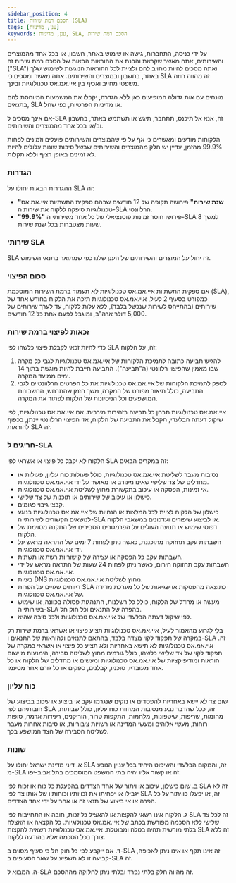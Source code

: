 ```yaml
---
sidebar_position: 4
title: הסכם רמת שירות (SLA)
tags: [ענן, מדיניות]
keywords: ענן, מדיניות, SLA, הסכם רמת שירות
---
```


על ידי כניסה, התחברות, גישה או שימוש באתר, חשבון, או בכל אחד מהמוצרים והשירותים, אתה מאשר שקראת והבנת את ההוראות הבאות של הסכם רמת שירות זה ("SLA") ואתה מסכים להיות מחויב להם ולציית לכל ההוראות הנוגעות לשימוש שלך באתר, בחשבון ובמוצרים והשירותים. אתה מאשר ומסכים כי SLA זה מהווה חוזה משפטי מחייב ואכיף בין איי.אמ.אס טכנולוגיות ובינך.

מונחים עם אות גדולה המופיעים כאן ללא הגדרה, יקבלו את המשמעות המיוחסת להם בתנאים, SLA או מדיניות הפרטיות, כפי שחל.

אם אינך מסכים ל-SLA זה, אנא אל תיכנס, תתחבר, תיגש או תשתמש באתר, בחשבון וב/או בכל אחד מהמוצרים והשירותים.

הלקוחות מודעים ומאשרים כי אף על פי שהמוצרים והשירותים פועלים וזמינים לפחות 99.9% מהזמן, עדיין יש חלק מהמוצרים והשירותים שבשל סיבות שונות עלולים להיות לא זמינים באופן רציף וללא תקלות.

### הגדרות

ההגדרות הבאות יחולו על SLA זה:

- **"שנת שירות"** פירושה תקופה של 12 חודשים שבהם ספקית התשתיות איי.אמ.אס טכנולוגיות סיפקה ללקוח את שירות ה-SLA הרלוונטי.
- **"99.9%"** פירושו חוסר זמינות פוטנציאלי של כל אחד משירותי ה-SLA למשך 8 שעות מצטברות בכל שנת שירות.

### שירותי SLA

SLA זה יחול על המוצרים והשירותים של הענן שלנו כפי שמתואר בתנאי השימוש.

### סכום הפיצוי

אם ספקית התשתיות איי.אמ.אס טכנולוגיות לא תעמוד ברמת השירות המוסכמת (SLA), כמפורט בסעיף 2 לעיל, איי.אמ.אס טכנולוגיות תזכה את הלקוח בחודש אחד של שירותים (בהתייחס לשירות שנכשל בלבד), ללא עלות ללקוח, עד לערך שירותים של 5,000 דולר ארה"ב, ומוגבל לפעם אחת כל 12 חודשים.

### זכאות לפיצוי ברמת שירות

כדי להיות זכאי לקבלת פיצוי כלשהו לפי SLA זה, על הלקוח:
1. להגיש תביעה כתובה לתמיכת הלקוחות של איי.אמ.אס טכנולוגיות לגבי כל מקרה שבו מאמין שהפיצוי רלוונטי (ה"תביעה"). התביעה חייבת להיות מוגשת בתוך 14 ימים ממועד המקרה.
2. לספק לתמיכת הלקוחות של איי.אמ.אס טכנולוגיות את כל הפרטים הרלוונטיים לגבי התביעה, כולל תיאור מפורט של המקרה, משך הזמן שהתרחש, החשבונות המושפעים וכל הניסיונות של הלקוח לפתור את המקרה.

איי.אמ.אס טכנולוגיות תבחן כל תביעה בזהירות מירבית. אם איי.אמ.אס טכנולוגיות, לפי שיקול דעתה הבלעדי, תקבל את התביעה של הלקוח, אזי הפיצוי הרלוונטי יינתן, בכפוף להוראות SLA זה.

### חריגים ל-SLA

הלקוח לא יקבל כל פיצוי או אשראי לפי SLA זה במקרים הבאים:
- נסיבות מעבר לשליטת איי.אמ.אס טכנולוגיות, כולל פעולות כוח עליון, פעולות או מחדלים של צד שלישי שאינו מעורב או מאושר על ידי איי.אמ.אס טכנולוגיות.
- אי זמינות, הפסקה או עיכוב בתקשורת מחוץ לשליטת איי.אמ.אס טכנולוגיות.
- כישלון או עיכוב של שירותים או תוכנות של צד שלישי.
- קבצי גיבוי פגומים.
- כישלון של הלקוח לציית לכל המלצות או הנחיות של איי.אמ.אס טכנולוגיות בנוגע לנושאים הקשורים לשירותי ה-SLA או לביצוע שיפורים ועדכונים במשאבי הלקוח.
- דפוסי שימוש או תנועה העולים על הפרמטרים הסבירים של התקנה מסוימת של הלקוח.
- השבתות עקב תחזוקה מתוכננת, כאשר ניתן לפחות 7 ימים של התראה מראש על ידי איי.אמ.אס טכנולוגיות.
- השבתות עקב כל הפסקה או עצירה של קישוריות רשת או תשתית.
- השבתות עקב תחזוקה חירום, כאשר ניתן לפחות 24 שעות של התראה מראש על ידי איי.אמ.אס טכנולוגיות.
- בעיות DNS מחוץ לשליטת איי.אמ.אס טכנולוגיות.
- דיווחים שגויים על הפרות SLA כתוצאה מהפסקות או שגיאות של כל מערכת מדידה של איי.אמ.אס טכנולוגיות.
- מעשה או מחדל של הלקוח, כולל כל רשלנות, התנהגות פסולה בכוונה, או שימוש בשירותי ה-SLA בהפרה של התנאים וכל חוק חל.
- לפי שיקול דעתה הבלעדי של איי.אמ.אס טכנולוגיות ולכל סיבה שהיא.

בלי לגרוע מהאמור לעיל, איי.אמ.אס טכנולוגיות תציע פיצוי או אשראי ברמת שירות רק במקרה של תפקוד לקוי מצדה בלבד, בהתאם לתנאים ולהוראות של התנאים ו-SLA זה. איי.אמ.אס טכנולוגיות לא תישא באחריות ולא תציע כל פיצוי או אשראי במקרה של תפקוד לקוי של צד שלישי כלשהו, כולל גורמים מחוץ לשליטה סבירה, הימנעות מיישום הוראות ומודיפיקציות של איי.אמ.אס טכנולוגיות ומעשים או מחדלים של הלקוח או כל אחד מעובדיו, סוכניו, קבלנים, ספקים או כל גורם אחר מטעמו.

### כוח עליון

שום צד לא יישא באחריות להפסדים או נזקים שנגרמו עקב אי ביצוע או עיכוב בביצוע של חובותיהם לפי SLA זה, ככל שהדבר נבע מנסיבות המהוות כוח עליון, כולל שביתות, מהומות, שריפות, שיטפונות, מלחמות, התקפות טרור, הוריקנים, רעידות אדמה, סופות רוחות, מעשי אלוהים ומעשי המדינה או רשויות ציבוריות, או סיבות אחרות מעבר לשליטה הסבירה של הצד המושפע בכך.

### שונות

א. דיני מדינת ישראל יחולו על SLA זה, והמקום הבלעדי והשיפוט היחיד בכל עניין הנובע מ-SLA זה או קשור אליו יהיה בתי המשפט המוסמכים בתל אביב-יפו.

ב. שום כישלון, עיכוב או ויתור של אחד הצדדים בהפעלת כל כוח או זכות לפי SLA זה לא יגבילו או יפחיתו את זכויותיו וכוחותיו של אותו צד לפי SLA זה, או יפעלו כוויתור על כל הפרה או אי ביצוע של תנאי זה או אחר על ידי אחד הצדדים.

ג. הלקוח אינו רשאי להקצות או להאציל כל זכות, חובה או התחייבות לפי SLA זה לכל צד שלישי ללא הסכמה מפורשת בכתב של איי.אמ.אס טכנולוגיות. כל הקצאה או האצלה בלתי מורשית תהיה בטלה ומבוטלת. איי.אמ.אס טכנולוגיות רשאית להקצות SLA זה ללא צורך בכל הסכמה אלא בהודעה ללקוח.

ד. אם ייקבע לפי כל חוק חל כי סעיף מסוים ב-SLA זה אינו תקף או אינו ניתן לאכיפה, קביעה זו לא תשפיע על שאר הסעיפים ב-SLA זה.

ה. המבוא ל-SLA זה מהווה חלק בלתי נפרד ובלתי ניתן לחלוקה מההסכם.
